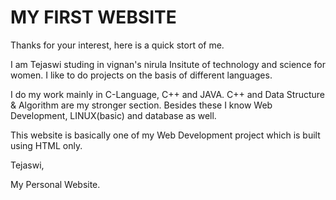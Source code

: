 <html>
    <body>
    <h1>MY FIRST WEBSITE</h1>
    <P>Thanks for your interest, here is a quick stort of me.</P>
<p>I am Tejaswi studing in vignan's nirula Insitute of technology and science for women. I like to do projects on the basis of different languages.</p>
<p>I do my work mainly in C-Language, C++ and JAVA. C++ and Data Structure & Algorithm are my stronger section. Besides these I know Web Development, LINUX(basic) and database as well.</p>
<p>This website is basically one of my Web Development project which is built using HTML only.</p>
<p>Tejaswi,</p>
<p>My Personal  Website.</P>
</body>
</html>

